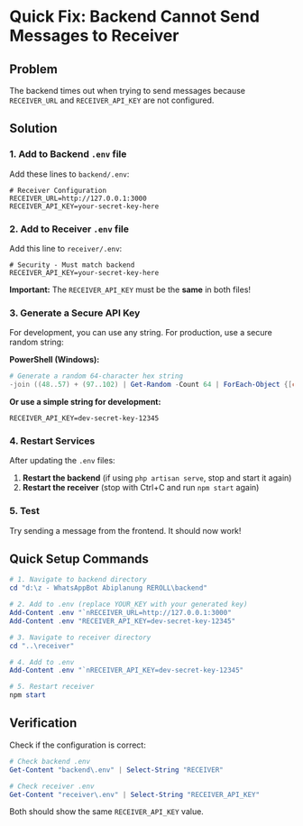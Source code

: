 # Quick Fix: Backend Cannot Send Messages to Receiver

## Problem
The backend times out when trying to send messages because `RECEIVER_URL` and `RECEIVER_API_KEY` are not configured.

## Solution

### 1. Add to Backend `.env` file

Add these lines to `backend/.env`:

```env
# Receiver Configuration
RECEIVER_URL=http://127.0.0.1:3000
RECEIVER_API_KEY=your-secret-key-here
```

### 2. Add to Receiver `.env` file

Add this line to `receiver/.env`:

```env
# Security - Must match backend
RECEIVER_API_KEY=your-secret-key-here
```

**Important:** The `RECEIVER_API_KEY` must be the **same** in both files!

### 3. Generate a Secure API Key

For development, you can use any string. For production, use a secure random string:

**PowerShell (Windows):**
```powershell
# Generate a random 64-character hex string
-join ((48..57) + (97..102) | Get-Random -Count 64 | ForEach-Object {[char]$_})
```

**Or use a simple string for development:**
```env
RECEIVER_API_KEY=dev-secret-key-12345
```

### 4. Restart Services

After updating the `.env` files:

1. **Restart the backend** (if using `php artisan serve`, stop and start it again)
2. **Restart the receiver** (stop with Ctrl+C and run `npm start` again)

### 5. Test

Try sending a message from the frontend. It should now work!

## Quick Setup Commands

```powershell
# 1. Navigate to backend directory
cd "d:\z - WhatsAppBot Abiplanung REROLL\backend"

# 2. Add to .env (replace YOUR_KEY with your generated key)
Add-Content .env "`nRECEIVER_URL=http://127.0.0.1:3000"
Add-Content .env "RECEIVER_API_KEY=dev-secret-key-12345"

# 3. Navigate to receiver directory
cd "..\receiver"

# 4. Add to .env
Add-Content .env "`nRECEIVER_API_KEY=dev-secret-key-12345"

# 5. Restart receiver
npm start
```

## Verification

Check if the configuration is correct:

```powershell
# Check backend .env
Get-Content "backend\.env" | Select-String "RECEIVER"

# Check receiver .env
Get-Content "receiver\.env" | Select-String "RECEIVER_API_KEY"
```

Both should show the same `RECEIVER_API_KEY` value.
